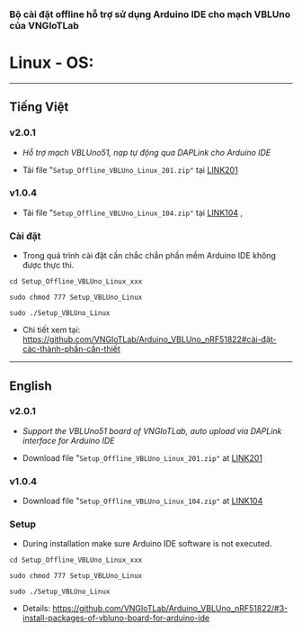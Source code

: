 ### Bộ cài đặt offline hỗ trợ sử dụng Arduino IDE cho mạch VBLUno của VNGIoTLab


# Linux - OS:

*** 
## Tiếng Việt

### v2.0.1 

* *Hỗ trợ mạch VBLUno51, nạp tự động qua DAPLink cho Arduino IDE*

* Tải file "`Setup_Offline_VBLUno_Linux_201.zip"` tại [LINK201](http://www.mediafire.com/file/rvbgfxr73kbqa3q/Setup_Offline_VBLUno_Linux_201.zip)  

### v1.0.4

* Tải file "`Setup_Offline_VBLUno_Linux_104.zip"` tại [LINK104](http://www.mediafire.com/file/xu131aak6juqx54/Setup_Offline_VBLUno_Linux_104.zip) , 

### Cài đặt

- Trong quá trình cài đặt cần chắc chắn phần mềm Arduino IDE không được thực thi.

`cd Setup_Offline_VBLUno_Linux_xxx`

`sudo chmod 777 Setup_VBLUno_Linux`

`sudo ./Setup_VBLUno_Linux` 

* Chi tiết xem tại: https://github.com/VNGIoTLab/Arduino_VBLUno_nRF51822#cài-đặt-các-thành-phần-cần-thiết

***
## English

### v2.0.1

* *Support the VBLUno51 board of VNGIoTLab, auto upload via DAPLink interface for Arduino IDE*

* Download file "`Setup_Offline_VBLUno_Linux_201.zip"` at [LINK201](http://www.mediafire.com/file/rvbgfxr73kbqa3q/Setup_Offline_VBLUno_Linux_201.zip)

### v1.0.4
* Download file "`Setup_Offline_VBLUno_Linux_104.zip"` at [LINK104](http://www.mediafire.com/file/xu131aak6juqx54/Setup_Offline_VBLUno_Linux_104.zip)

### Setup

- During installation make sure Arduino IDE software is not executed.

`cd Setup_Offline_VBLUno_Linux_xxx`

`sudo chmod 777 Setup_VBLUno_Linux`

`sudo ./Setup_VBLUno_Linux` 

* Details: https://github.com/VNGIoTLab/Arduino_VBLUno_nRF51822/#3-install-packages-of-vbluno-board-for-arduino-ide
